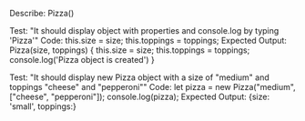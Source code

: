 Describe: Pizza()

Test: "It should display object with properties and console.log by typing 'Pizza'"
Code: 
this.size = size;
this.toppings = toppings;
Expected Output: Pizza(size, toppings) {
  this.size = size;
  this.toppings = toppings;
  console.log('Pizza object is created')
}

Test: "It should display new Pizza object with a size of "medium" and toppings "cheese" and "pepperoni""
Code: 
let pizza = new Pizza("medium", ["cheese", "pepperoni"]); console.log(pizza);
Expected Output: {size: 'small', toppings:}
